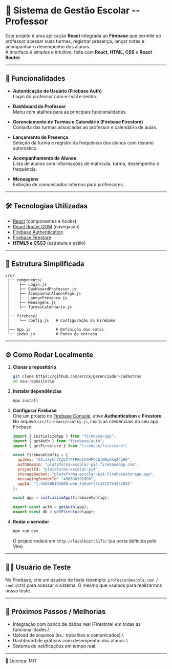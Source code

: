 # 📘 Sistema de Gestão Escolar -- Professor

Este projeto é uma aplicação **React** integrada ao **Firebase** que
permite ao professor acessar suas turmas, registrar presença, lançar
notas e acompanhar o desempenho dos alunos.\
A interface é simples e intuitiva, feita com **React, HTML, CSS** e
**React Router**.

------------------------------------------------------------------------

## 🚀 Funcionalidades

-   **Autenticação de Usuário (Firebase Auth)**\
    Login do professor com e-mail e senha.

-   **Dashboard do Professor**\
    Menu com atalhos para as principais funcionalidades.

-   **Gerenciamento de Turmas e Calendário (Firebase Firestore)**\
    Consulta das turmas associadas ao professor e calendário de aulas.

-   **Lançamento de Presença**\
    Seleção da turma e registro da frequência dos alunos com resumo
    automático.

-   **Acompanhamento de Alunos**\
    Lista de alunos com informações de matrícula, turma, desempenho e
    frequência.

-   **Mensagens**\
    Exibição de comunicados internos para professores.

------------------------------------------------------------------------

## 🛠️ Tecnologias Utilizadas

-   [React](https://react.dev/) (componentes e hooks)
-   [React Router DOM](https://reactrouter.com/) (navegação)
-   [Firebase Authentication](https://firebase.google.com/docs/auth)
-   [Firebase Firestore](https://firebase.google.com/docs/firestore)
-   **HTML5 e CSS3** (estrutura e estilo)

------------------------------------------------------------------------

## 📂 Estrutura Simplificada

    src/
     ├── components/
     │    ├── Login.js
     │    ├── DashboardProfessor.js
     │    ├── AcompanharAlunosPage.js
     │    ├── LancarPresenca.js
     │    ├── Mensagens.js
     │    ├── TurmasCalendario.js
     │
     ├── firebase/
     │    └── config.js   # Configuração do Firebase
     │
     ├── App.js           # Definição das rotas
     └── index.js         # Ponto de entrada

------------------------------------------------------------------------

## ⚙️ Como Rodar Localmente

1.  **Clonar o repositório**

    ``` bash
    git clone https://github.com/ercck/gerenciador-cadastros
    cd seu-repositorio
    ```

2.  **Instalar dependências**

    ``` bash
    npm install
    ```

3.  **Configurar Firebase**\
    Crie um projeto no [Firebase
    Console](https://console.firebase.google.com/), ative
    **Authentication** e **Firestore**.\
    No arquivo `src/firebase/config.js`, insira as credenciais do seu
    app Firebase:

    ``` js
    import { initializeApp } from "firebase/app";
    import { getAuth } from "firebase/auth";
    import { getFirestore } from "firebase/firestore";

    const firebaseConfig = {
      apiKey: "AIzaSyCL7CgVZfFFP8ptV4MPQC6jN0pQSq8CgR8", 
      authDomain: "plataforma-escolar-pi4.firebaseapp.com",
      projectId: "plataforma-escolar-pi4",
      storageBucket: "plataforma-escolar-pi4.firebasestorage.app",
      messagingSenderId: "450690102608",
      appId: "1:450690102608:web:fd5def23c3322754332855"
    };

    const app = initializeApp(firebaseConfig);

    export const auth = getAuth(app);
    export const db = getFirestore(app);
    ```

4.  **Rodar o servidor**

    ``` bash
    npm run dev
    ```

    O projeto rodará em `http://localhost:5173/` (ou porta definida pelo
    Vite).

------------------------------------------------------------------------

## 👨‍🏫 Usuário de Teste

No Firebase, crie um usuário de teste (exemplo:
`professor@escola.com / senha123`) para acessar o sistema. O mesmo que usamos para realizarmos nosso teste.

------------------------------------------------------------------------

## 📌 Próximos Passos / Melhorias

-   Integração com banco de dados real (Firestore) em todas as
    funcionalidades.\
-   Upload de arquivos (ex.: trabalhos e comunicados).\
-   Dashboard de gráficos com desempenho dos alunos.\
-   Sistema de notificações em tempo real.

------------------------------------------------------------------------

📄 Licença: MIT

